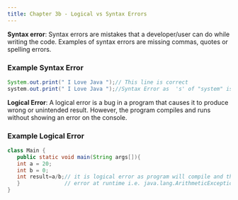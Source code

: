```yaml
---
title: Chapter 3b - Logical vs Syntax Errors
---
```




**Syntax error**: Syntax errors are mistakes that a developer/user can do while writing the code.
Examples of syntax errors are missing commas,  quotes or spelling errors.

### Example Syntax Error
```java
System.out.print(" I Love Java ");// This line is correct
system.out.print(" I Love Java ");//Syntax Error as  's' of "system" is in lowercase.
```

**Logical Error**: A logical error is a bug in a program that causes it to produce wrong or unintended result. However, the program compiles and runs without showing an error on the console. 


### Example Logical Error

```java
class Main {
   public static void main(String args[]){
   int a = 20;
   int b = 0;
   int result=a/b;// it is logical error as program will compile and throw
   }              // error at runtime i.e. java.lang.ArithmeticException: / by zero
}

```
